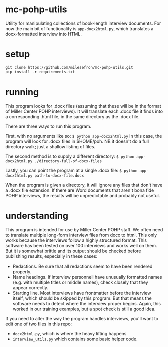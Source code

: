 # mc-pohp-utils
Utility for manipulating collections of book-length interview documents.  For now the main bit of functionality is `app-docx2html.py`, which translates a docx-formatted interview into HTML.

# setup
```
git clone https://github.com/milesefron/mc-pohp-utils.git
pip install -r requirements.txt
```

# running
This program looks for .docx files (assuming that these will be in the format of Miller Center POHP interviews).  It will translate each .docx file it finds into a corresponding .html file, in the same directory as the .docx file.

There are three ways to run this program.

First, with no arguments like so:
`$ python app-docx2html.py`
In this case, the program will look for .docx files in $HOME/poh.  NB it doesn't do a full directory walk; just a shallow listing of files.

The second method is to supply a different directory:
`$ python app-docx2html.py ./directory-full-of-docx-files`

Lastly, you can point the program at a single .docx file:
`$ python app-docx2html.py path-to-docx-file.docx`

When the program is given a directory, it will ignore any files that don't have a .docx file extension.  If there are Word documents that aren't bona fide POHP interviews, the results will be unpredictable and probably not useful.

# understanding
This program is intended for use by Miller Center POHP staff.  We often need to translate multiple long-form interview files from docx to html.  This only works because the interviews follow a highly structured format.  This software has been tested on over 100 interviews and works well on them.  But it is somewhat brittle and its output should be checked before publishing results, especially in these cases:
* Redactions. Be sure that all redactions seem to have been rendered properly.
* Name headings.  If interview personnell have unusually formatted names (e.g. with multiple titles or middle names), check closely that they appear correctly.
* Starting line.  Most interviews have frontmatter before the interview itself, which should be skipped by this program.  But that means the software needs to detect where the interview proper begins.  Again, this worked in our training examples, but a spot check is still a good idea.

If you need to alter the way the program handles interviews, you'll want to edit one of two files in this repo:
* `docx2html.py`, which is where the heavy lifting happens
* `interview_utils.py` which contains some basic helper code.
